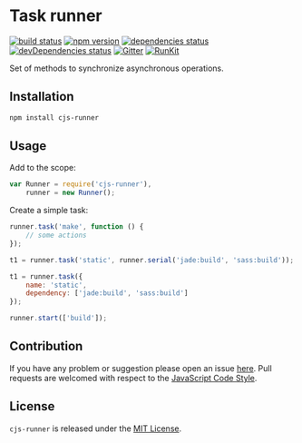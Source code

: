Task runner
===========

[![build status](https://img.shields.io/travis/cjssdk/runner.svg?style=flat-square)](https://travis-ci.org/cjssdk/runner)
[![npm version](https://img.shields.io/npm/v/cjs-runner.svg?style=flat-square)](https://www.npmjs.com/package/cjs-runner)
[![dependencies status](https://img.shields.io/david/cjssdk/runner.svg?style=flat-square)](https://david-dm.org/cjssdk/runner)
[![devDependencies status](https://img.shields.io/david/dev/cjssdk/runner.svg?style=flat-square)](https://david-dm.org/cjssdk/runner?type=dev)
[![Gitter](https://img.shields.io/badge/gitter-join%20chat-blue.svg?style=flat-square)](https://gitter.im/DarkPark/cjssdk)
[![RunKit](https://img.shields.io/badge/RunKit-try-yellow.svg?style=flat-square)](https://runkit.com/npm/cjs-runner)


Set of methods to synchronize asynchronous operations.


## Installation ##

```bash
npm install cjs-runner
```


## Usage ##

Add to the scope:

```js
var Runner = require('cjs-runner'),
    runner = new Runner();
```

Create a simple task:

```js
runner.task('make', function () {
    // some actions
});
```

```js
t1 = runner.task('static', runner.serial('jade:build', 'sass:build'));

t1 = runner.task({
    name: 'static',
    dependency: ['jade:build', 'sass:build']
});

runner.start(['build']);
```


## Contribution ##

If you have any problem or suggestion please open an issue [here](https://github.com/cjssdk/runner/issues).
Pull requests are welcomed with respect to the [JavaScript Code Style](https://github.com/DarkPark/jscs).


## License ##

`cjs-runner` is released under the [MIT License](license.md).
